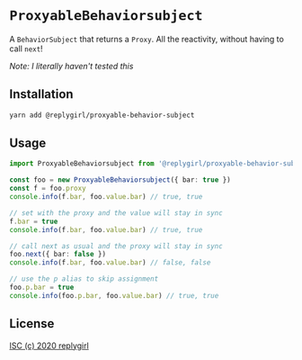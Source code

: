 # `ProxyableBehaviorsubject`

A `BehaviorSubject` that returns a `Proxy`. All the reactivity, without having to call `next`!

_Note: I literally haven't tested this_

## Installation

```bash
yarn add @replygirl/proxyable-behavior-subject
```

## Usage

```ts
import ProxyableBehaviorsubject from '@replygirl/proxyable-behavior-subject'

const foo = new ProxyableBehaviorsubject({ bar: true })
const f = foo.proxy
console.info(f.bar, foo.value.bar) // true, true

// set with the proxy and the value will stay in sync
f.bar = true
console.info(f.bar, foo.value.bar) // true, true

// call next as usual and the proxy will stay in sync
foo.next({ bar: false })
console.info(f.bar, foo.value.bar) // false, false

// use the p alias to skip assignment
foo.p.bar = true
console.info(foo.p.bar, foo.value.bar) // true, true
```

## License

[ISC (c) 2020 replygirl](https://github.com/replygirl/proxyable-behavior-subject/blob/main/LICENSE.md)
